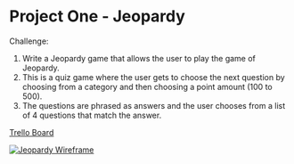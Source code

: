 # Project One - Jeopardy

Challenge: 
1. Write a Jeopardy game that allows the user to play the game of Jeopardy. 
2. This is a quiz game where the user gets to choose the next question by choosing from a category and then choosing a point amount (100 to 500). 
3. The questions are phrased as answers and the user chooses from a list of 4 questions that match the answer. 


<a href = "https://trello.com/b/m0vymj5H/wdi-12-project-1"> Trello Board
  
<img src= "/wdi/projects/project_one_jeopardy/VCT_Jeopardy_Wireframe.jpeg" alt="Jeopardy Wireframe"> 
